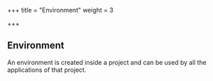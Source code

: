 +++
title = "Environment"
weight = 3

+++

## Environment

An environment is created inside a project and can be used by all the applications of that project.